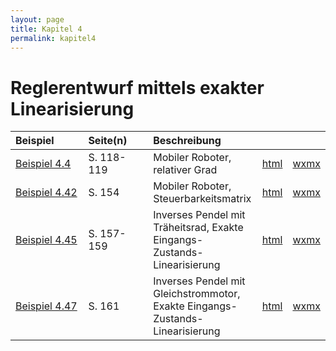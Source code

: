 ```yaml
---
layout: page
title: Kapitel 4
permalink: kapitel4
---
```


# Reglerentwurf mittels exakter Linearisierung

|Beispiel&nbsp;&nbsp;&nbsp;&nbsp;&nbsp;&nbsp;&nbsp;&nbsp;&nbsp;|Seite(n)&nbsp;&nbsp;&nbsp;&nbsp;&nbsp;&nbsp;|Beschreibung| | |
|:---|:---|:---|---|---|
|[Beispiel 4.4](beispiel4_04.md)|S. 118-119| Mobiler Roboter, relativer Grad| [html](Roboter_rel_Grad.html)| [wxmx](Roboter_rel_Grad.wxmx)|
|[Beispiel 4.42](beispiel4_42.md)|S. 154| Mobiler Roboter, Steuerbarkeitsmatrix| [html](Roboter_Steuerbarkeitsmatrix.html)| [wxmx](Roboter_Steuerbarkeitsmatrix.wxmx)|
|[Beispiel 4.45](beispiel4_45.md)|S. 157-159| Inverses Pendel mit Träheitsrad, Exakte Eingangs-Zustands-Linearisierung| [html](Inverses_Pendel_mit_Rad_EZ.html)| [wxmx](Inverses_Pendel_mit_Rad_EZ.wxmx)|
|[Beispiel 4.47](beispiel4_47.md)|S. 161| Inverses Pendel mit Gleichstrommotor, Exakte Eingangs-Zustands-Linearisierung| [html](Inverses_Pendel_Gleichstrommotor_EZ.html)| [wxmx](Inverses_Pendel_Gleichstrommotor_EZ.wxmx)|
